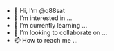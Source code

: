 - 👋 Hi, I’m @q88sat
- 👀 I’m interested in ...
- 🌱 I’m currently learning ...
- 💞️ I’m looking to collaborate on ...
- 📫 How to reach me ...

<!---
q88sat/q88sat is a ✨ special ✨ repository because its `README.md` (this file) appears on your GitHub profile.
You can click the Preview link to take a look at your changes.
--->
